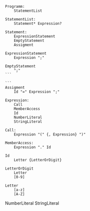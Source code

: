 ```
Programm:
	StatementList
```

```
StatementList:
	Statement* Expression?
```

```
Statement:
	ExpressionStatement
	EmptyStatement
	Assigment
```

```
ExpressionStatement
	Expression ";"
```

````
EmptyStatement
	";"
```

```
Assigment
	Id "=" Expression ";"
````

```
Expression:
	Call
	MemberAccess
	Id
	NumberLiteral
	StringLiteral
```

```
Call:
	Expression "(" {, Expression} ")"
```

```
MemberAccess:
	Expression "." Id
```

```
Id
	Letter {LetterOrDigit}

LetterOrDigit
	Letter
	[0-9]

Letter
	[a-z]
	[A-Z]
```

NumberLiteral
StringLiteral
